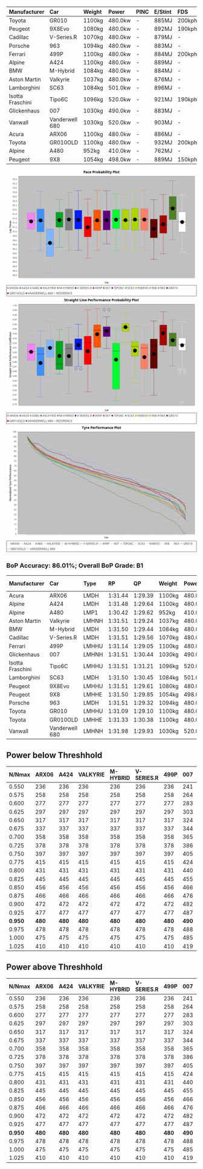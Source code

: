 | Manufacturer     | Car            | Weight | Power   | PINC    | E/Stint | FDS     |
|:-|:-|:-|:-|:-|:-|:-|
| Toyota           | GR010          | 1100kg | 480.0kw |    -    | 885MJ   | 200kph  |
| Peugeot          | 9X8Evo         | 1080kg | 480.0kw |    -    | 892MJ   | 190kph  |
| Cadillac         | V-Series.R     | 1070kg | 480.0kw |    -    | 879MJ   |    -    |
| Porsche          | 963            | 1094kg | 480.0kw |    -    | 883MJ   |    -    |
| Ferrari          | 499P           | 1100kg | 480.0kw |    -    | 884MJ   | 200kph  |
| Alpine           | A424           | 1100kg | 480.0kw |    -    | 889MJ   |    -    |
| BMW              | M-Hybrid       | 1084kg | 480.0kw |    -    | 884MJ   |    -    |
| Aston Martin     | Valkyrie       | 1037kg | 480.0kw |    -    | 876MJ   |    -    |
| Lamborghini      | SC63           | 1084kg | 501.0kw |    -    | 896MJ   |    -    |
| Isotta Fraschini | Tipo6C         | 1096kg | 520.0kw |    -    | 921MJ   | 190kph  |
| Glickenhaus      | 007            | 1030kg | 490.0kw |    -    | 883MJ   |    -    |
| Vanwall          | Vanderwell 680 | 1030kg | 520.0kw |    -    | 903MJ   |    -    |
| Acura            | ARX06          | 1100kg | 480.0kw |    -    | 886MJ   |    -    |
| Toyota           | GR010OLD       | 1100kg | 480.0kw |    -    | 932MJ   | 200kph  |
| Alpine           | A480           | 952kg  | 410.0kw |    -    | 762MJ   |    -    |
| Peugeot          | 9X8            | 1054kg | 498.0kw |    -    | 889MJ   | 150kph  |

![PACECHART](./IMG/AUTO.png)
![STRAIGHTLINEPERFORMANCECHART](./IMG/AUTO_sp.png)
![TYREPERFORMANCECHART](./IMG/AUTO_tw.png)

### BoP Accuracy: 86.01%; Overall BoP Grade: B1
| Manufacturer     | Car            | Type  | RP      | QP      | Weight | Power¹  | Threshhold | PINC    | Power²   | E/Stint | AVG Vmax  | FDS     | RDLC | L/Stint | BOP-Grade | Model Accuracy | Model Points | Match%  | SimDiff |
|:-|:-|:-|:-|:-|:-|:-|:-|:-|:-|:-|:-|:-|:-|:-|:-|:-|:-|:-|:-|
| Acura            | ARX06          | LMDH  | 1:31.44 | 1:29.39 | 1100kg | 480.0kw | 0.0kph     |    -    | 480.00kw |  886MJ  | 300.56kph |    -    | 0.98 | 40      | +B2       | 100.00%        | 996          | 83.78%  | #       |
| Alpine           | A424           | LMDH  | 1:31.48 | 1:29.64 | 1100kg | 480.0kw | 0.0kph     |    -    | 480.00kw |  889MJ  | 296.59kph |    -    | 0.98 | 40      | +A2       | 96.10%         | 2390         | 93.58%  | #       |
| Alpine           | A480           | LMP1  | 1:30.42 | 1:29.62 |  952kg | 410.0kw | 0.0kph     |    -    | 410.00kw |  762MJ  | 303.07kph |    -    | 0.98 | 37      | -Ω1       | 95.62%         | 1701         | 44.32%  | +0.70   |
| Aston Martin     | Valkyrie       | LMHNH | 1:31.51 | 1:29.24 | 1037kg | 480.0kw | 0.0kph     |    -    | 480.00kw |  876MJ  | 302.32kph |    -    | 1.04 | 40      | +C2       | 100.00%        | 466          | 74.39%  | #       |
| BMW              | M-Hybrid       | LMDH  | 1:31.50 | 1:29.44 | 1084kg | 480.0kw | 0.0kph     |    -    | 480.00kw |  884MJ  | 299.84kph |    -    | 1.00 | 40      | ~A1       | 100.00%        | 3339         | 100.00% | #       |
| Cadillac         | V-Series.R     | LMDH  | 1:31.51 | 1:29.56 | 1070kg | 480.0kw | 0.0kph     |    -    | 480.00kw |  879MJ  | 302.98kph |    -    | 1.01 | 40      | +A2       | 99.56%         | 5841         | 93.88%  | #       |
| Ferrari          | 499P           | LMHHU | 1:31.14 | 1:29.05 | 1100kg | 480.0kw | 0.0kph     |    -    | 480.00kw |  884MJ  | 300.77kph | 200kph  | 1.01 | 40      | -B1       | 99.57%         | 7417         | 86.74%  | #       |
| Glickenhaus      | 007            | LMHNH | 1:31.51 | 1:30.44 | 1030kg | 490.0kw | 0.0kph     |    -    | 490.00kw |  883MJ  | 311.57kph |    -    | 0.96 | 40      | +A2       | 93.90%         | 2170         | 93.12%  | #       |
| Isotta Fraschini | Tipo6C         | LMHHU | 1:31.51 | 1:31.21 | 1096kg | 520.0kw | 0.0kph     |    -    | 520.00kw |  921MJ  | 309.33kph | 190kph  | 1.02 | 40      | +C1       | 100.00%        | 132          | 76.52%  | #       |
| Lamborghini      | SC63           | LMDH  | 1:31.50 | 1:30.45 | 1084kg | 501.0kw | 0.0kph     |    -    | 501.00kw |  896MJ  | 300.90kph |    -    | 1.02 | 40      | ~A1       | 100.00%        | 784          | 97.62%  | #       |
| Peugeot          | 9X8Evo         | LMHHU | 1:31.51 | 1:29.61 | 1080kg | 480.0kw | 0.0kph     |    -    | 480.00kw |  892MJ  | 309.66kph | 190kph  | 0.98 | 40      | +B1       | 100.00%        | 1891         | 85.28%  | #       |
| Peugeot          | 9X8            | LMHHE | 1:31.50 | 1:29.85 | 1054kg | 498.0kw | 0.0kph     |    -    | 498.00kw |  889MJ  | 303.84kph | 150kph  | 1.02 | 40      | +A2       | 99.96%         | 4579         | 94.78%  | +1.86   |
| Porsche          | 963            | LMDH  | 1:31.51 | 1:29.32 | 1094kg | 480.0kw | 0.0kph     |    -    | 480.00kw |  883MJ  | 298.97kph |    -    | 0.99 | 40      | ~A1       | 98.39%         | 16118        | 100.00% | #       |
| Toyota           | GR010          | LMHHU | 1:31.09 | 1:29.10 | 1100kg | 480.0kw | 0.0kph     |    -    | 480.00kw |  885MJ  | 299.76kph | 200kph  | 1.01 | 40      | -B2       | 99.90%         | 5196         | 83.59%  | #       |
| Toyota           | GR010OLD       | LMHHE | 1:31.33 | 1:30.38 | 1100kg | 480.0kw | 0.0kph     |    -    | 480.00kw |  932MJ  | 307.12kph | 200kph  | 1.00 | 40      | +A2       | 97.31%         | 905          | 90.41%  | #       |
| Vanwall          | Vanderwell 680 | LMHNH | 1:31.98 | 1:29.93 | 1030kg | 520.0kw | 0.0kph     |    -    | 520.00kw |  903MJ  | 312.78kph |    -    | 1.01 | 40      | +C1       | 98.91%         | 543          | 78.11%  | +1.62   |

## Power below Threshhold
| N/Nmax    | ARX06   | A424    | VALKYRIE | M-HYBRID | V-SERIES.R | 499P    | 007     | TIPO6C  | SC63    | 9X8EVO  | 9X8     | 963     | GR010   | GR010OLD | VANDERWELL 680 | ​     | RPM      | A480       |
|:-|:-|:-|:-|:-|:-|:-|:-|:-|:-|:-|:-|:-|:-|:-|:-|:-|:-|:-|
|  0.550    |  236    |  236    |  236     |  236     |  236       |  236    |  241    |  256    |  247    |  236    |  245    |  236    |  236    |  236     |  256           |  ​    |   --     |   -        |
|  0.575    |  258    |  258    |  258     |  258     |  258       |  258    |  264    |  279    |  270    |  258    |  268    |  258    |  258    |  258     |  279           |  ​    |   --     |   -        |
|  0.600    |  277    |  277    |  277     |  277     |  277       |  277    |  283    |  300    |  290    |  277    |  288    |  277    |  277    |  277     |  300           |  ​    |   --     |   -        |
|  0.625    |  297    |  297    |  297     |  297     |  297       |  297    |  303    |  322    |  310    |  297    |  308    |  297    |  297    |  297     |  322           |  ​    |   --     |   -        |
|  0.650    |  317    |  317    |  317     |  317     |  317       |  317    |  324    |  343    |  331    |  317    |  329    |  317    |  317    |  317     |  343           |  ​    |   --     |   -        |
|  0.675    |  337    |  337    |  337     |  337     |  337       |  337    |  344    |  365    |  352    |  337    |  350    |  337    |  337    |  337     |  365           |  ​    |   --     |   -        |
|  0.700    |  358    |  358    |  358     |  358     |  358       |  358    |  365    |  387    |  373    |  358    |  371    |  358    |  358    |  358     |  387           |  ​    |   --     |   -        |
|  0.725    |  378    |  378    |  378     |  378     |  378       |  378    |  386    |  409    |  394    |  378    |  392    |  378    |  378    |  378     |  409           |  ​    |   --     |   -        |
|  0.750    |  397    |  397    |  397     |  397     |  397       |  397    |  405    |  430    |  414    |  397    |  411    |  397    |  397    |  397     |  430           |  ​    |   --     |   -        |
|  0.775    |  415    |  415    |  415     |  415     |  415       |  415    |  424    |  449    |  433    |  415    |  430    |  415    |  415    |  415     |  449           |  ​    |  5000    |  -3213569  |
|  0.800    |  431    |  431    |  431     |  431     |  431       |  431    |  440    |  467    |  450    |  431    |  447    |  431    |  431    |  431     |  467           |  ​    |  5500    |  -3499979  |
|  0.825    |  445    |  445    |  445     |  445     |  445       |  445    |  455    |  482    |  465    |  445    |  462    |  445    |  445    |  445     |  482           |  ​    |  5999    |  -3800400  |
|  0.850    |  456    |  456    |  456     |  456     |  456       |  456    |  466    |  494    |  476    |  456    |  473    |  456    |  456    |  456     |  494           |  ​    |  6499    |  -4114832  |
|  0.875    |  466    |  466    |  466     |  466     |  466       |  466    |  476    |  505    |  486    |  466    |  483    |  466    |  466    |  466     |  505           |  ​    |  7000    |  -4443276  |
|  0.900    |  472    |  472    |  472     |  472     |  472       |  472    |  482    |  512    |  493    |  472    |  490    |  472    |  472    |  472     |  512           |  ​    |  7500    |  -4785730  |
|  0.925    |  477    |  477    |  477     |  477     |  477       |  477    |  487    |  517    |  498    |  477    |  495    |  477    |  477    |  477     |  517           |  ​    |  8000    |  407       |
| **0.950** | **480** | **480** | **480**  | **480**  | **480**    | **480** | **490** | **520** | **501** | **480** | **498** | **480** | **480** | **480**  | **520**        | **​** | **8499** | **410**    |
|  0.975    |  478    |  478    |  478     |  478     |  478       |  478    |  488    |  518    |  499    |  478    |  496    |  478    |  478    |  478     |  518           |  ​    |  9000    |  205       |
|  1.000    |  475    |  475    |  475     |  475     |  475       |  475    |  485    |  514    |  496    |  475    |  493    |  475    |  475    |  475     |  514           |  ​    |   --     |   -        |
|  1.025    |  410    |  410    |  410     |  410     |  410       |  410    |  419    |  444    |  428    |  410    |  425    |  410    |  410    |  410     |  444           |  ​    |   --     |   -        |

## Power above Threshhold
| N/Nmax    | ARX06   | A424    | VALKYRIE | M-HYBRID | V-SERIES.R | 499P    | 007     | TIPO6C  | SC63    | 9X8EVO  | 9X8     | 963     | GR010   | GR010OLD | VANDERWELL 680 | ​     | RPM      | A480       |
|:-|:-|:-|:-|:-|:-|:-|:-|:-|:-|:-|:-|:-|:-|:-|:-|:-|:-|:-|
|  0.550    |  236    |  236    |  236     |  236     |  236       |  236    |  241    |  256    |  247    |  236    |  245    |  236    |  236    |  236     |  256           |  ​    |   --     |   -        |
|  0.575    |  258    |  258    |  258     |  258     |  258       |  258    |  264    |  279    |  270    |  258    |  268    |  258    |  258    |  258     |  279           |  ​    |   --     |   -        |
|  0.600    |  277    |  277    |  277     |  277     |  277       |  277    |  283    |  300    |  290    |  277    |  288    |  277    |  277    |  277     |  300           |  ​    |   --     |   -        |
|  0.625    |  297    |  297    |  297     |  297     |  297       |  297    |  303    |  322    |  310    |  297    |  308    |  297    |  297    |  297     |  322           |  ​    |   --     |   -        |
|  0.650    |  317    |  317    |  317     |  317     |  317       |  317    |  324    |  343    |  331    |  317    |  329    |  317    |  317    |  317     |  343           |  ​    |   --     |   -        |
|  0.675    |  337    |  337    |  337     |  337     |  337       |  337    |  344    |  365    |  352    |  337    |  350    |  337    |  337    |  337     |  365           |  ​    |   --     |   -        |
|  0.700    |  358    |  358    |  358     |  358     |  358       |  358    |  365    |  387    |  373    |  358    |  371    |  358    |  358    |  358     |  387           |  ​    |   --     |   -        |
|  0.725    |  378    |  378    |  378     |  378     |  378       |  378    |  386    |  409    |  394    |  378    |  392    |  378    |  378    |  378     |  409           |  ​    |   --     |   -        |
|  0.750    |  397    |  397    |  397     |  397     |  397       |  397    |  405    |  430    |  414    |  397    |  411    |  397    |  397    |  397     |  430           |  ​    |   --     |   -        |
|  0.775    |  415    |  415    |  415     |  415     |  415       |  415    |  424    |  449    |  433    |  415    |  430    |  415    |  415    |  415     |  449           |  ​    |  5000    |  -3213569  |
|  0.800    |  431    |  431    |  431     |  431     |  431       |  431    |  440    |  467    |  450    |  431    |  447    |  431    |  431    |  431     |  467           |  ​    |  5500    |  -3499979  |
|  0.825    |  445    |  445    |  445     |  445     |  445       |  445    |  455    |  482    |  465    |  445    |  462    |  445    |  445    |  445     |  482           |  ​    |  5999    |  -3800400  |
|  0.850    |  456    |  456    |  456     |  456     |  456       |  456    |  466    |  494    |  476    |  456    |  473    |  456    |  456    |  456     |  494           |  ​    |  6499    |  -4114832  |
|  0.875    |  466    |  466    |  466     |  466     |  466       |  466    |  476    |  505    |  486    |  466    |  483    |  466    |  466    |  466     |  505           |  ​    |  7000    |  -4443276  |
|  0.900    |  472    |  472    |  472     |  472     |  472       |  472    |  482    |  512    |  493    |  472    |  490    |  472    |  472    |  472     |  512           |  ​    |  7500    |  -4785730  |
|  0.925    |  477    |  477    |  477     |  477     |  477       |  477    |  487    |  517    |  498    |  477    |  495    |  477    |  477    |  477     |  517           |  ​    |  8000    |  407       |
| **0.950** | **480** | **480** | **480**  | **480**  | **480**    | **480** | **490** | **520** | **501** | **480** | **498** | **480** | **480** | **480**  | **520**        | **​** | **8499** | **410**    |
|  0.975    |  478    |  478    |  478     |  478     |  478       |  478    |  488    |  518    |  499    |  478    |  496    |  478    |  478    |  478     |  518           |  ​    |  9000    |  205       |
|  1.000    |  475    |  475    |  475     |  475     |  475       |  475    |  485    |  514    |  496    |  475    |  493    |  475    |  475    |  475     |  514           |  ​    |   --     |   -        |
|  1.025    |  410    |  410    |  410     |  410     |  410       |  410    |  419    |  444    |  428    |  410    |  425    |  410    |  410    |  410     |  444           |  ​    |   --     |   -        |

